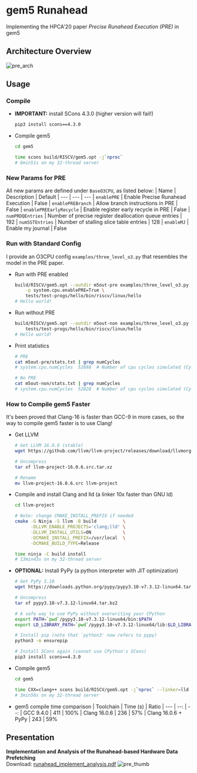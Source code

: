 # gem5 Runahead
Implementing the HPCA'20 paper *Precise Runahead Execution (PRE)* in gem5

## Architecture Overview
![pre_arch](https://lshpku.github.io/gem5-runahead/pre_arch.svg)

## Usage
### Compile
* **IMPORTANT:** install SCons 4.3.0 (higher version will fail!)
  ```bash
  pip3 install scons==4.3.0
  ```
* Compile gem5
  ```bash
  cd gem5

  time scons build/RISCV/gem5.opt -j`nproc`
  # 6min51s on my 32-thread server
  ```

### New Params for PRE
All new params are defined under `BaseO3CPU`, as listed below:
| Name | Description | Default
| --- | --- | ---
| `enablePRE` | Enable Precise Runahead Execution | False
| `enablePREBranch` | Allow branch instructions in PRE | False
| `enablePREEarlyRecycle` | Enable register early recycle in PRE | False
| `numPRDQEntries` | Number of precise register deallocation queue entries | 192
| `numSSTEntries` | Number of stalling slice table entries | 128
| `enableMJ` | Enable my journal | False

### Run with Standard Config
I provide an O3CPU config `examples/three_level_o3.py` that resembles the model in the PRE paper.

* Run with PRE enabled
  ```bash
  build/RISCV/gem5.opt --outdir m5out-pre examples/three_level_o3.py \
      -p system.cpu.enablePRE=True \
      tests/test-progs/hello/bin/riscv/linux/hello
  # Hello world!
  ```
* Run without PRE
  ```bash
  build/RISCV/gem5.opt --outdir m5out-non examples/three_level_o3.py \
      tests/test-progs/hello/bin/riscv/linux/hello
  # Hello world!
  ```
* Print statistics
  ```bash
  # PRE
  cat m5out-pre/stats.txt | grep numCycles
  # system.cpu.numCycles  52698  # Number of cpu cycles simulated (Cycle)

  # No PRE
  cat m5out-non/stats.txt | grep numCycles
  # system.cpu.numCycles  52828  # Number of cpu cycles simulated (Cycle)
  ```

### How to Compile gem5 Faster
It's been proved that Clang-16 is faster than GCC-9 in more cases, so the way to compile gem5 faster is to use Clang!
* Get LLVM
  ```bash
  # Get LLVM 16.0.6 (stable)
  wget https://github.com/llvm/llvm-project/releases/download/llvmorg-16.0.6/llvm-project-16.0.6.src.tar.xz

  # Uncompress
  tar xf llvm-project-16.0.6.src.tar.xz

  # Rename
  mv llvm-project-16.0.6.src llvm-project
  ```
* Compile and install Clang and lld (a linker 10x faster than GNU ld)
  ```bash
  cd llvm-project

  # Note: change CMAKE_INSTALL_PREFIX if needed
  cmake -G Ninja -S llvm -B build          \
        -DLLVM_ENABLE_PROJECTS='clang;lld' \
        -DLLVM_INSTALL_UTILS=ON            \
        -DCMAKE_INSTALL_PREFIX=/usr/local  \
        -DCMAKE_BUILD_TYPE=Release

  time ninja -C build install
  # 13min43s on my 32-thread server
  ```
* **OPTIONAL:** Install PyPy (a python interpreter with JIT optimization)
  ```bash
  # Get PyPy 3.10
  wget https://downloads.python.org/pypy/pypy3.10-v7.3.12-linux64.tar.bz2

  # Uncompress
  tar xf pypy3.10-v7.3.12-linux64.tar.bz2

  # A safe way to use PyPy without overwriting your CPython
  export PATH=`pwd`/pypy3.10-v7.3.12-linux64/bin:$PATH
  export LD_LIBRARY_PATH=`pwd`/pypy3.10-v7.3.12-linux64/lib:$LD_LIBRARY_PATH

  # Install pip (note that `python3' now refers to pypy)
  python3 -m ensurepip

  # Install SCons again (cannot use CPython's SCons)
  pip3 install scons==4.3.0
  ```
* Compile gem5
  ```bash
  cd gem5

  time CXX=clang++ scons build/RISCV/gem5.opt -j`nproc` --linker=lld
  # 3min56s on my 32-thread server
  ```
* gem5 compile time comparison
  | Toolchain | Time (s) | Ratio
  | --- | --: | --:
  | GCC 9.4.0 | 411 | 100%
  | Clang 16.0.6 | 236 | 57%
  | Clang 16.0.6 + PyPy | 243 | 59%


## Presentation
**Implementation and Analysis of the Runahead-based Hardware Data Prefetching**  
Download: [runahead_implement_analysis.pdf](https://lshpku.github.io/gem5-runahead/runahead_implement_analysis.pdf)
![pre_thumb](https://lshpku.github.io/gem5-runahead/pre_thumb.jpg)
